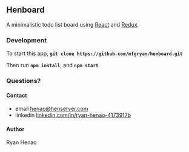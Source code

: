 ## Henboard

A minimalistic todo list board using [React](https://facebook.github.io/react/) and [Redux](http://redux.js.org/).

### Development

To start this app, **`git clone https://github.com/mfgryan/henboard.git`**

Then run **`npm install`**, and **`npm start`**

### Questions?

#### Contact
- email [henao@henserver.com](http://www.henserver.com)
- linkedin [linkedin.com/in/ryan-henao-4173917b](https://www.linkedin.com/in/ryan-henao-4173917b/)

#### Author
Ryan Henao
